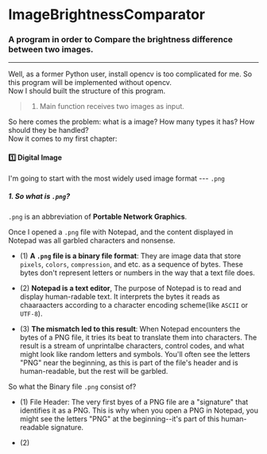# ImageBrightnessComparator
### A program in order to Compare the brightness difference between two images.

---

Well, as a former Python user, install opencv is too complicated for me. So this program will be implemented without opencv.  
Now I should built the structure of this program.

>1. Main function receives two images as input.

So here comes the problem: what is a image? How many types it has? How should they be handled?  
Now it comes to my first chapter:

#### 1️⃣ **Digital Image**
I'm going to start with the most widely used image format --- `.png`

##### **1. So what is `.png`?**
`.png` is an abbreviation of **Portable Network Graphics**.

Once I opened a `.png` file with Notepad, and the content displayed in Notepad was all garbled characters and nonsense.

- (1) **A `.png` file is a binary file format**: They are image data that store `pixels`, `colors`, `compression`, and etc. as a sequence of bytes. These bytes don't represent letters or numbers in the way that a text file does.

- (2) **Notepad is a text editor**, The purpose of Notepad is to read and display human-radable text. It interprets the bytes it reads as chaaraacters according to a character encoding scheme(like `ASCII` or `UTF-8`).

- (3) **The mismatch led to this result**: When Notepad encounters the bytes of a PNG file, it tries its beat to translate them into characters. The result is a stream of unprintalbe characters, control codes, and what might look like random letters and symbols. You'll often see the letters "PNG" near the beginning, as this is part of the file's header and is human-readable, but the rest will be garbled.

So what the Binary file `.png` consist of?

- (1) File Header: The very first byes of a PNG file are a "signature" that identifies it as a PNG. This is why when you open a PNG in Notepad, you might see the letters "PNG" at the beginning--it's part of this human-readable signature.

- (2)

